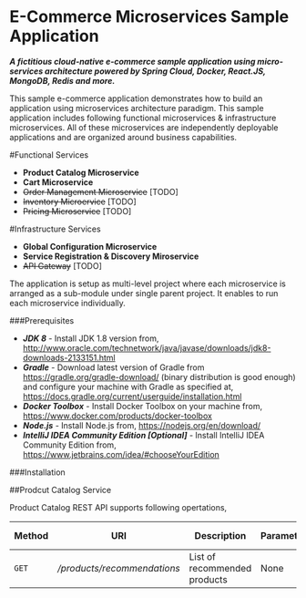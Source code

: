 # E-Commerce Microservices Sample Application
**_A fictitious cloud-native e-commerce sample application using micro-services architecture powered by Spring Cloud, Docker, React.JS, MongoDB, Redis and more._**

This sample e-commerce application demonstrates how to build an application using microservices architecture paradigm. This sample application includes following functional microservices & infrastructure microservices. All of these microservices are independently deployable applications and are organized around business capabilities.

#Functional Services
* **Product Catalog Microservice**
* **Cart Microservice**
* ~~Order Management Microservice~~ [TODO]
* ~~Inventory Microervice~~ [TODO]
* ~~Pricing Microservice~~ [TODO]

#Infrastructure Services
* **Global Configuration Microservice**
* **Service Registration & Discovery Miroservice**
* ~~API Gateway~~ [TODO]

The application is setup as multi-level project where each microservice is arranged as a sub-module under single parent project. It enables to run each microservice individually.

###Prerequisites
* **_JDK 8_** - Install JDK 1.8 version from, http://www.oracle.com/technetwork/java/javase/downloads/jdk8-downloads-2133151.html
* **_Gradle_** - Download latest version of Gradle from https://gradle.org/gradle-download/ (binary distribution is good enough) and configure your machine with Gradle as specified at, https://docs.gradle.org/current/userguide/installation.html
* **_Docker Toolbox_** - Install Docker Toolbox on your machine from, https://www.docker.com/products/docker-toolbox
* **_Node.js_** - Install Node.js from, https://nodejs.org/en/download/
* **_IntelliJ IDEA Community Edition [Optional]_** - Install IntelliJ IDEA Community Edition from, https://www.jetbrains.com/idea/#chooseYourEdition

###Installation

##Prodcut Catalog Service

Product Catalog REST API supports following opertations,

Method | URI | Description | Parameters | Request JSON | Response JSON
--- | --- | --- | --- | --- | ---
`GET` | */products/recommendations* | List of recommended products | None | None |

